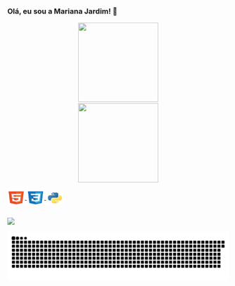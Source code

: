 ### Olá, eu sou a Mariana Jardim! 👋

<div align="center">
  <a href="https://github.com/MarianaGJ">
  <img height="180em" width= "60%" src="https://github-readme-stats.vercel.app/api?username=MarianaGJ&show_icons=true&theme=radical&include_all_commits=true&count_private=true"/>
  <img height="180em" width= "60%" src="https://github-readme-stats.vercel.app/api/top-langs/?username=MarianaGJ&layout=compact&langs_count=7&theme=dracula"/>
</div>

<div style="display: inline_block"><br>
  <img align="center" alt="Rafa-HTML" height="30" width="40" src="https://raw.githubusercontent.com/devicons/devicon/master/icons/html5/html5-original.svg">
  <img align="center" alt="Rafa-CSS" height="30" width="40" src="https://raw.githubusercontent.com/devicons/devicon/master/icons/css3/css3-original.svg">
  <img align="center" alt="Rafa-Python" height="30" width="40" src="https://raw.githubusercontent.com/devicons/devicon/master/icons/python/python-original.svg">

  ##
  
 <div> 
    <a href="https://www.linkedin.com/in/marianagjardim/" target="_blank"><img src="https://img.shields.io/badge/-LinkedIn-%230077B5?style=for-the-badge&logo=linkedin&logoColor=white" target="_blank"></a> 
    
   ![Snake animation](https://github.com/MarianaGJ/MarianaGJ/blob/output/github-contribution-grid-snake.svg)
</div>
  


